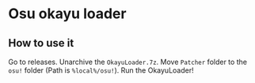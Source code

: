 # Osu okayu loader
## How to use it
Go to releases. Unarchive the `OkayuLoader.7z`. Move `Patcher` folder to the `osu!` folder (Path is `%local%/osu!`). Run the OkayuLoader!
